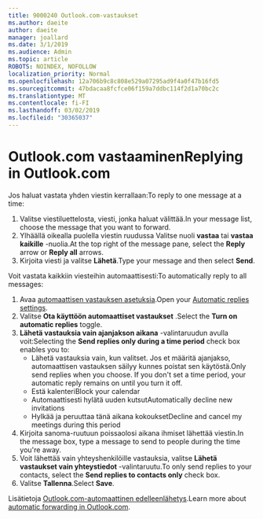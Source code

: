 ```yaml
---
title: 9000240 Outlook.com-vastaukset
ms.author: daeite
author: daeite
manager: joallard
ms.date: 3/1/2019
ms.audience: Admin
ms.topic: article
ROBOTS: NOINDEX, NOFOLLOW
localization_priority: Normal
ms.openlocfilehash: 12a706b9c8c808e529a07295ad9f4a0f47b16fd5
ms.sourcegitcommit: 47bdacaa8fcfce06f159a7ddbc114f2d1a70bc2c
ms.translationtype: MT
ms.contentlocale: fi-FI
ms.lasthandoff: 03/02/2019
ms.locfileid: "30365037"
---
```

# <a name="replying-in-outlookcom"></a><span data-ttu-id="a1b43-102">Outlook.com vastaaminen</span><span class="sxs-lookup"><span data-stu-id="a1b43-102">Replying in Outlook.com</span></span>

<span data-ttu-id="a1b43-103">Jos haluat vastata yhden viestin kerrallaan:</span><span class="sxs-lookup"><span data-stu-id="a1b43-103">To reply to one message at a time:</span></span>

1. <span data-ttu-id="a1b43-104">Valitse viestiluettelosta, viesti, jonka haluat välittää.</span><span class="sxs-lookup"><span data-stu-id="a1b43-104">In your message list, choose the message that you want to forward.</span></span>
2. <span data-ttu-id="a1b43-105">Ylhäällä oikealla puolella viestin ruudussa Valitse nuoli **vastaa** tai **vastaa kaikille** -nuolia.</span><span class="sxs-lookup"><span data-stu-id="a1b43-105">At the top right of the message pane, select the **Reply** arrow or **Reply all** arrows.</span></span>
3. <span data-ttu-id="a1b43-106">Kirjoita viesti ja valitse **Lähetä**.</span><span class="sxs-lookup"><span data-stu-id="a1b43-106">Type your message and then select **Send**.</span></span>

<span data-ttu-id="a1b43-107">Voit vastata kaikkiin viesteihin automaattisesti:</span><span class="sxs-lookup"><span data-stu-id="a1b43-107">To automatically reply to all messages:</span></span>

1. <span data-ttu-id="a1b43-108">Avaa [automaattisen vastauksen asetuksia](https://outlook.live.com/mail/options/mail/automaticReplies/automaticRepliesOption).</span><span class="sxs-lookup"><span data-stu-id="a1b43-108">Open your [Automatic replies settings](https://outlook.live.com/mail/options/mail/automaticReplies/automaticRepliesOption).</span></span>
2. <span data-ttu-id="a1b43-109">Valitse **Ota käyttöön automaattiset vastaukset** .</span><span class="sxs-lookup"><span data-stu-id="a1b43-109">Select the **Turn on automatic replies** toggle.</span></span>
3. <span data-ttu-id="a1b43-110">**Lähetä vastauksia vain ajanjakson aikana** -valintaruudun avulla voit:</span><span class="sxs-lookup"><span data-stu-id="a1b43-110">Selecting the **Send replies only during a time period** check box enables you to:</span></span>
    - <span data-ttu-id="a1b43-p101">Lähetä vastauksia vain, kun valitset. Jos et määritä ajanjakso, automaattisen vastauksen säilyy kunnes poistat sen käytöstä.</span><span class="sxs-lookup"><span data-stu-id="a1b43-p101">Only send replies when you choose. If you don't set a time period, your automatic reply remains on until you turn it off.</span></span>
    - <span data-ttu-id="a1b43-113">Estä kalenteri</span><span class="sxs-lookup"><span data-stu-id="a1b43-113">Block your calendar</span></span>
    - <span data-ttu-id="a1b43-114">Automaattisesti hylätä uuden kutsut</span><span class="sxs-lookup"><span data-stu-id="a1b43-114">Automatically decline new invitations</span></span>
    - <span data-ttu-id="a1b43-115">Hylkää ja peruuttaa tänä aikana kokoukset</span><span class="sxs-lookup"><span data-stu-id="a1b43-115">Decline and cancel my meetings during this period</span></span>
4. <span data-ttu-id="a1b43-116">Kirjoita sanoma-ruutuun poissaolosi aikana ihmiset lähettää viestin.</span><span class="sxs-lookup"><span data-stu-id="a1b43-116">In the message box, type a message to send to people during the time you're away.</span></span>
5. <span data-ttu-id="a1b43-117">Voit lähettää vain yhteyshenkilöille vastauksia, valitse **Lähetä vastaukset vain yhteystiedot** -valintaruutu.</span><span class="sxs-lookup"><span data-stu-id="a1b43-117">To only send replies to your contacts, select the **Send replies to contacts only** check box.</span></span>
6. <span data-ttu-id="a1b43-118">Valitse **Tallenna**.</span><span class="sxs-lookup"><span data-stu-id="a1b43-118">Select **Save**.</span></span>

<span data-ttu-id="a1b43-119">Lisätietoja [Outlook.com-automaattinen edelleenlähetys](https://support.office.com/article/14614626-9855-48dc-a986-dec81d07b1a0).</span><span class="sxs-lookup"><span data-stu-id="a1b43-119">Learn more about [automatic forwarding in Outlook.com](https://support.office.com/article/14614626-9855-48dc-a986-dec81d07b1a0).</span></span>